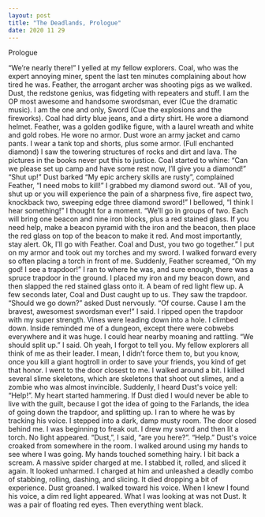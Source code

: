 ```yaml
---
layout: post
title: "The Deadlands, Prologue"
date: 2020 11 29
---
```


Prologue

“We’re nearly there!” I yelled at my fellow explorers. Coal, who was the expert annoying miner, spent the last ten minutes complaining about how tired he was. Feather, the arrogant archer was shooting pigs as we walked. Dust, the redstone genius, was fidgeting with repeaters and stuff. I am the OP most awesome and handsome swordsman, ever (Cue the dramatic music). I am the one and only, Sword (Cue the explosions and the fireworks). Coal had dirty blue jeans, and a dirty shirt. He wore a diamond helmet. Feather, was a golden godlike figure, with a laurel wreath and white and gold robes. He wore no armor. Dust wore an army jacket and camo pants. I wear a tank top and shorts, plus some armor. (Full enchanted diamond)
	I saw the towering structures of rocks and dirt and lava. The pictures in the books never put this to justice. Coal started to whine:
“Can we please set up camp and have some rest now, I’ll give you a diamond!”
“Shut up!” Dust barked
“My epic archery skills are rusty”, complained Feather, “I need mobs to kill!” I grabbed my diamond sword out. 
“All of you, shut up or you will experience the pain of a sharpness five, fire aspect two, knockback two, sweeping edge three diamond sword!” I bellowed, “I think I hear something!” I thought for a moment.
 “We’ll go in groups of two. Each will bring one beacon and nine iron blocks, plus a red stained glass. If you need help, make a beacon pyramid with the iron and the beacon, then place the red glass on top of the beacon to make it red. And most importantly, stay alert. Ok, I’ll go with Feather. Coal and Dust, you two go together.” 
I put on my armor and took out my torches and my sword. I walked forward every so often placing a torch in front of me. Suddenly, Feather screamed,
“Oh my god! I see a trapdoor!”
I ran to where he was, and sure enough, there was a spruce trapdoor in the ground. I placed my iron and my beacon down, and then slapped the red stained glass onto it. A beam of red light flew up. A few seconds later, Coal and Dust caught up to us. They saw the trapdoor.
“Should we go down?” asked Dust nervously. 
“Of course. Cause I am the bravest, awesomest swordsman ever!” I said. I ripped open the trapdoor with my super strength. Vines were leading down into a hole. I climbed down. Inside reminded me of a dungeon, except there were cobwebs everywhere and it was huge. I could hear nearby moaning and rattling. “We should split up.” I said. Oh yeah, I forgot to tell you. My fellow explorers all think of me as their leader.  I mean, I didn’t force them to, but you know, once you kill a giant hogtroll in order to save your friends, you kind of get that honor. I went to the door closest to me. I walked around a bit. I killed several slime skeletons, which are skeletons that shoot out slimes, and a zombie who was almost invincible. Suddenly, I heard Dust's voice yell:
“Help!”. My heart started hammering. If Dust died I would never be able to live with the guilt, because I got the idea of going to the Farlands, the idea of going down the trapdoor, and splitting up. I ran to where he was by tracking his voice.
I stepped into a dark, damp musty room. The door closed behind me. I was beginning to freak out. I drew my sword and then lit a torch. No light appeared. “Dust,”, I said, “are you here?”. 
“Help.” Dust's voice croaked from somewhere in the room. I walked around using my hands to see where I was going. My hands touched something hairy. I bit back a scream. A massive spider charged at me. I stabbed it, rolled, and sliced it again. It looked unharmed. I charged at him and unleashed a deadly combo of stabbing, rolling, dashing, and slicing. It died dropping a bit of experience. Dust groaned. I walked toward his voice. When I knew I found his voice, a dim red light appeared. What I was looking at was not Dust.
It was a pair of floating red eyes. Then everything went black.
